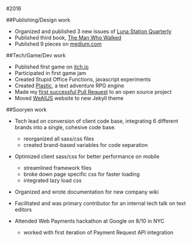 #2016

##Publishing/Design work

- Organized and published 3 new issues of [Luna Station Quarterly](http://lunastationquarterly.com/)
- Published third book, [The Man Who Walked](http://lunastationpress.com/portfolio/the-man-who-walked/)
- Published 9 pieces on [medium.com](https://medium.com/@pixelpaperyarn)

##Tech/Game/Dev work

- Published first game on [itch.io](https://pixelpaperyarn.itch.io/)
- Participated in first game jam
- Created Stupid Office Functions, javascript experiments
- Created [Plastic](https://github.com/jenniferlynparsons/plastic), a text adventure RPG engine
- Made my [first successful Pull Request](https://github.com/WeAllJS/wealljs.github.io/pull/14) to an open source project 
- Moved [WeAllJS](http://wealljs.org) website to new Jekyll theme

##Sooryen work

- Tech lead on conversion of client code base, integrating 6 different brands into a single, cohesive code base.
  - reorganized all sass/css files
  - created brand-based variables for code separation

- Optimized client sass/css for better performance on mobile
  - streamlined framework files
  - broke down page specific css for faster loading
  - integrated lazy load css

- Organized and wrote documentation for new company wiki

- Facilitated and was primary contributor for an internal tech talk on text editors

- Attended Web Payments hackathon at Google on 8/10 in NYC
  - worked with first iteration of Payment Request API integration
